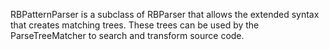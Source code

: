 RBPatternParser is a subclass of RBParser that allows the extended syntax that creates matching trees. These trees can be used by the ParseTreeMatcher to search and transform source code.
